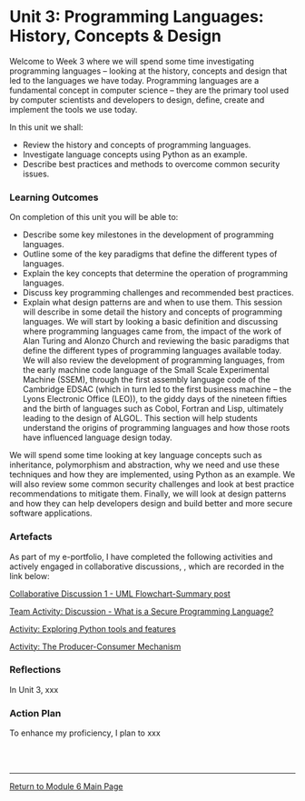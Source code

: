 # Unit 3: Programming Languages: History, Concepts & Design

Welcome to Week 3 where we will spend some time investigating programming languages – looking at the history, concepts and design that led to the languages we have today. Programming languages are a fundamental concept in computer science – they are the primary tool used by computer scientists and developers to design, define, create and implement the tools we use today.

In this unit we shall:
 - Review the history and concepts of programming languages.
 - Investigate language concepts using Python as an example.
 - Describe best practices and methods to overcome common security issues.

### Learning Outcomes
On completion of this unit you will be able to:
 - Describe some key milestones in the development of programming languages.
 - Outline some of the key paradigms that define the different types of languages.
 - Explain the key concepts that determine the operation of programming languages.
 - Discuss key programming challenges and recommended best practices.
 - Explain what design patterns are and when to use them.
This session will describe in some detail the history and concepts of programming languages. We will start by looking a basic definition and discussing where programming languages came from, the impact of the work of Alan Turing and Alonzo Church and reviewing the basic paradigms that define the different types of programming languages available today. We will also review the development of programming languages, from the early machine code language of the Small Scale Experimental Machine (SSEM), through the first assembly language code of the Cambridge EDSAC (which in turn led to the first business machine – the Lyons Electronic Office (LEO)), to the giddy days of the nineteen fifties and the birth of languages such as Cobol, Fortran and Lisp, ultimately leading to the design of ALGOL. This section will help students understand the origins of programming languages and how those roots have influenced language design today.

We will spend some time looking at key language concepts such as inheritance, polymorphism and abstraction, why we need and use these techniques and how they are implemented, using Python as an example. We will also review some common security challenges and look at best practice recommendations to mitigate them. Finally, we will look at design patterns and how they can help developers design and build better and more secure software applications.

### Artefacts 
As part of my e-portfolio, I have completed the following activities and actively engaged in collaborative discussions, , which are recorded in the link below:

[Collaborative Discussion 1 - UML Flowchart-Summary post](SSD_Unit03_Summary.pdf)

[Team Activity: Discussion - What is a Secure Programming Language?](SSD_Unit03_TeamActivity.md) 

[Activity: Exploring Python tools and features](SSD_Unit03_Activity1.md) 

[Activity: The Producer-Consumer Mechanism](SSD_Unit03_Activity2.md) 


### Reflections
In Unit 3, xxx

### Action Plan
To enhance my proficiency, I plan to xxx

<br><br>

--- 

[Return to Module 6 Main Page](SSD_main.md)
